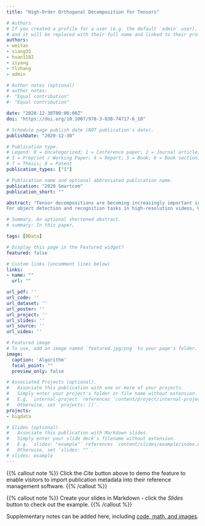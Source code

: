 ```yaml
---
title: "High-Order Orthogonal Decomposition for Tensors"

# Authors
# If you created a profile for a user (e.g. the default `admin` user), write the username (folder name) here 
# and it will be replaced with their full name and linked to their profile.
authors:
- weitao
- xiang35
- huan1182
- ziyang
- tlzhang
- admin

# Author notes (optional)
# author_notes:
#- "Equal contribution"
#- "Equal contribution"

date: "2020-12-30T00:00:00Z"
doi: "https://doi.org/10.1007/978-3-030-74717-6_10"

# Schedule page publish date (NOT publication's date).
publishDate: "2020-12-30"

# Publication type.
# Legend: 0 = Uncategorized; 1 = Conference paper; 2 = Journal article;
# 3 = Preprint / Working Paper; 4 = Report; 5 = Book; 6 = Book section;
# 7 = Thesis; 8 = Patent
publication_types: ["1"]

# Publication name and optional abbreviated publication name.
publication: "2020 Smartcom"
publication_short: ""

abstract: "Tensor decompositions are becoming increasingly important in processing images and videos. Previous methods, such as ANDECOMP/PARAFAC decomposition (CPD), Tucker decomposition (TKD), or tensor train decomposition (TTD), treat individual modes (or coordinates) equally. Their results do not contain a natural and hierarchical connection between a given tensor and its lower-order slices (e.g., a video and its frames). To overcome the practical limitation of existing tensor decomposition methods, we propose an innovative High-Order Orthogonal Decomposition (HOOD) for arbitrary order tensors. HOOD decomposes a given tensor using orthogonal linear combinations of its lower-order slices. Each orthogonal linear combination will be further decomposed. In the end, it decomposes the given tensor into orthogonal rank-one tensors.  
For object detection and recognition tasks in high-resolution videos, HOOD demonstrated great advantages. It is about $100$ times faster than CPD with similar accuracy detection and recognition results. It also demonstrated better accuracy than TKD with similar time overhead. HOOD can also be used to improve the explainability because the resulting eigenimages visually reveal the most important common properties of the videos and images, which is a unique feature that CPD, TKD, and TTD do not have."

# Summary. An optional shortened abstract.
# summary: In this paper, 

tags: [BData]

# Display this page in the Featured widget?
featured: false

# Custom links (uncomment lines below)
links:
- name: ""
  url: ""

url_pdf: ''
url_code: ''
url_dataset: ''
url_poster: ''
url_project: ''
url_slides: ''
url_source: ''
url_video: ''

# Featured image
# To use, add an image named `featured.jpg/png` to your page's folder. 
image:
  caption: 'Algorithm'
  focal_point: ""
  preview_only: false

# Associated Projects (optional).
#   Associate this publication with one or more of your projects.
#   Simply enter your project's folder or file name without extension.
#   E.g. `internal-project` references `content/project/internal-project/index.md`.
#   Otherwise, set `projects: []`.
projects:
- bigdata

# Slides (optional).
#   Associate this publication with Markdown slides.
#   Simply enter your slide deck's filename without extension.
#   E.g. `slides: "example"` references `content/slides/example/index.md`.
#   Otherwise, set `slides: ""`.
# slides: example
---
```


{{% callout note %}}
Click the *Cite* button above to demo the feature to enable visitors to import publication metadata into their reference management software.
{{% /callout %}}

{{% callout note %}}
Create your slides in Markdown - click the *Slides* button to check out the example.
{{% /callout %}}

Supplementary notes can be added here, including [code, math, and images](https://wowchemy.com/docs/writing-markdown-latex/).